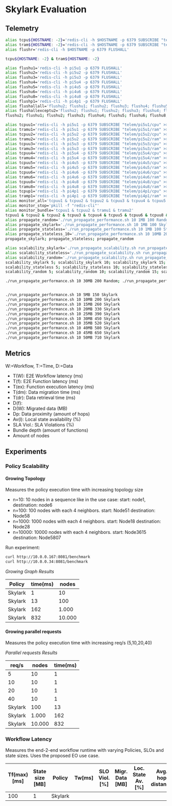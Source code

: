 # Skylark Evaluation

## Telemetry
``` bash
alias tcpu${HOSTNAME: -2}='redis-cli -h $HOSTNAME -p 6379 SUBSCRIBE "telem/$HOSTNAME/cpu" >> cpu-$HOSTNAME.log'
alias tram${HOSTNAME: -2}='redis-cli -h $HOSTNAME -p 6379 SUBSCRIBE "telem/$HOSTNAME/ram" >> ram-$HOSTNAME.log'
alias flushr='redis-cli -h $HOSTNAME -p 6379 FLUSHALL'

tcpu${HOSTNAME: -2} & tram${HOSTNAME: -2}

alias flushu1='redis-cli -h pi5u1 -p 6379 FLUSHALL'
alias flushu2='redis-cli -h pi5u2 -p 6379 FLUSHALL'
alias flushu3='redis-cli -h pi5u3 -p 6379 FLUSHALL'
alias flushu4='redis-cli -h pi5u4 -p 6379 FLUSHALL'
alias flushu5='redis-cli -h pi4u5 -p 6379 FLUSHALL'
alias flushu6='redis-cli -h pi4u6 -p 6379 FLUSHALL'
alias flushu8='redis-cli -h pi4u8 -p 6379 FLUSHALL'
alias flushp1='redis-cli -h pi4p1 -p 6379 FLUSHALL'
alias flushallall='flushu2; flushu1; flushu2; flushu3; flushu4; flushu5; flushu6; flushu8; flushp1'
alias flushallexceptu2='flushu2; flushu1; flushu2; flushu3; flushu4; flushu5; flushu6; flushu8; flushp1'
flushu2; flushu1; flushu2; flushu3; flushu4; flushu5; flushu6; flushu8; flushp1

alias tcpuu1='redis-cli -h pi5u1 -p 6379 SUBSCRIBE "telem/pi5u1/cpu" >> cpu-pi5u1.log'
alias tramu1='redis-cli -h pi5u1 -p 6379 SUBSCRIBE "telem/pi5u1/ram" >> ram-pi5u1.log'
alias tcpuu2='redis-cli -h pi5u2 -p 6379 SUBSCRIBE "telem/pi5u2/cpu" >> cpu-pi5u2.log'
alias tramu2='redis-cli -h pi5u2 -p 6379 SUBSCRIBE "telem/pi5u2/ram" >> ram-pi5u2.log'
alias tcpuu3='redis-cli -h pi5u3 -p 6379 SUBSCRIBE "telem/pi5u3/cpu" >> cpu-pi5u3.log'
alias tramu3='redis-cli -h pi5u3 -p 6379 SUBSCRIBE "telem/pi5u3/ram" >> ram-pi5u3.log'
alias tcpuu4='redis-cli -h pi5u4 -p 6379 SUBSCRIBE "telem/pi5u4/cpu" >> cpu-pi5u4.log'
alias tramu4='redis-cli -h pi5u4 -p 6379 SUBSCRIBE "telem/pi5u4/ram" >> ram-pi5u4.log'
alias tcpuu5='redis-cli -h pi4u5 -p 6379 SUBSCRIBE "telem/pi4u5/cpu" >> cpu-pi4u5.log'
alias tramu5='redis-cli -h pi4u5 -p 6379 SUBSCRIBE "telem/pi4u5/ram" >> ram-pi4u5.log'
alias tcpuu6='redis-cli -h pi4u6 -p 6379 SUBSCRIBE "telem/pi4u6/cpu" >> cpu-pi4u6.log'
alias tramu6='redis-cli -h pi4u6 -p 6379 SUBSCRIBE "telem/pi4u6/ram" >> ram-pi4u6.log'
alias tcpuu8='redis-cli -h pi4u8 -p 6379 SUBSCRIBE "telem/pi4u8/cpu" >> cpu-pi4u8.log'
alias tramu8='redis-cli -h pi4u8 -p 6379 SUBSCRIBE "telem/pi4u8/ram" >> ram-pi4u8.log'
alias tcpup1='redis-cli -h pi4p1 -p 6379 SUBSCRIBE "telem/pi4p1/cpu" >> cpu-pi4p1.log'
alias tramp1='redis-cli -h pi4p1 -p 6379 SUBSCRIBE "telem/pi4p1/ram" >> ram-pi4p1.log'
alias monitor_all='tcpuu1 & tcpuu2 & tcpuu2 & tcpuu3 & tcpuu4 & tcpuu5 & tcpuu6 & tcpuu8 & tcpup1 & tramu1 & tramu2 & tramu2 & tramu3 & tramu4 & tramu5 & tramu6 & tramu8 & tramp1 &'
alias monitor_stop='pkill -f "redis-cli"'
alias monitor_bundle='tcpuu1 & tcpuu2 & tramu1 & tramu2'
tcpuu1 & tcpuu2 & tcpuu2 & tcpuu3 & tcpuu4 & tcpuu5 & tcpuu6 & tcpuu8 & tcpup1 & tramu1 & tramu2 & tramu2 & tramu3 & tramu4 & tramu5 & tramu6 & tramu8 & tramp1
alias propagate_random='./run_propagate_performance.sh 10 1MB 100 Random; ./run_propagate_performance.sh 10 5MB 150 Random; ./run_propagate_performance.sh 10 10MB 200 Random; ./run_propagate_performance.sh 10 15MB 200 Random; ./run_propagate_performance.sh 10 20MB 200 Random; ./run_propagate_performance.sh 10 25MB 200 Random; ./run_propagate_performance.sh 10 30MB 200 Random; ./run_propagate_performance.sh 10 35MB 200 Random; ./run_propagate_performance.sh 10 40MB 200 Random; ./run_propagate_performance.sh 10 45MB 200 Random; ./run_propagate_performance.sh 10 50MB 200 Random'
alias propagate_skylark='./run_propagate_performance.sh 10 1MB 100 Skylark; ./run_propagate_performance.sh 10 5MB 150 Skylark; ./run_propagate_performance.sh 10 10MB 200 Skylark; ./run_propagate_performance.sh 10 15MB 260 Skylark; ./run_propagate_performance.sh 10 20MB 330 Skylark; ./run_propagate_performance.sh 10 25MB 390 Skylark; ./run_propagate_performance.sh 10 30MB 450 Skylark; ./run_propagate_performance.sh 10 35MB 510 Skylark; ./run_propagate_performance.sh 10 40MB 580 Skylark; ./run_propagate_performance.sh 10 45MB 650 Skylark; ./run_propagate_performance.sh 10 50MB 710 Skylark'
alias propagate_stateless='./run_propagate_performance.sh 10 1MB 100 Stateless; ./run_propagate_performance.sh 10 5MB 150 Stateless; ./run_propagate_performance.sh 10 10MB 200 Stateless; ./run_propagate_performance.sh 10 15MB 200 Stateless; ./run_propagate_performance.sh 10 20MB 200 Stateless; ./run_propagate_performance.sh 10 25MB 200 Stateless; ./run_propagate_performance.sh 10 30MB 200 Stateless; ./run_propagate_performance.sh 10 35MB 200 Stateless; ./run_propagate_performance.sh 10 40MB 200 Stateless; ./run_propagate_performance.sh 10 45MB 200 Stateless; ./run_propagate_performance.sh 10 50MB 200 Stateless'
alias propagate_stateless_10='./run_propagate_performance.sh 10 10MB 200 Stateless; ./run_propagate_performance.sh 10 15MB 200 Stateless; ./run_propagate_performance.sh 10 20MB 200 Stateless; ./run_propagate_performance.sh 10 25MB 200 Stateless; ./run_propagate_performance.sh 10 30MB 200 Stateless; ./run_propagate_performance.sh 10 35MB 200 Stateless; ./run_propagate_performance.sh 10 40MB 200 Stateless; ./run_propagate_performance.sh 10 45MB 200 Stateless; ./run_propagate_performance.sh 10 50MB 200 Stateless'
propagate_skylark; propagate_stateless; propagate_random

alias scalability_skylark='./run_propagate_scalability.sh run_propagate_workflow.sh keys_2M 2 Skylark'
alias scalability_stateless='./run_propagate_scalability.sh run_propagate_workflow.sh keys_2M 2 Stateless'
alias scalability_random='./run_propagate_scalability.sh run_propagate_workflow.sh keys_2M 2 Random'
scalability_skylark 5; scalability_skylark 10; scalability_skylark 15; scalability_skylark 20; scalability_skylark 25; scalability_skylark 30; scalability_skylark 35; scalability_skylark 40; scalability_skylark 45; scalability_skylark 50
scalability_stateless 5; scalability_stateless 10; scalability_stateless 15; scalability_stateless 20; scalability_stateless 25; scalability_stateless 30; scalability_stateless 35; scalability_stateless 40; scalability_stateless 45; scalability_stateless 50
scalability_random 5; scalability_random 10; scalability_random 15; scalability_random 20; scalability_random 25; scalability_random 30; scalability_random 35; scalability_random 40; scalability_random 45; scalability_random 50

./run_propagate_performance.sh 10 30MB 200 Random; ./run_propagate_performance.sh 10 35MB 200 Random; ./run_propagate_performance.sh 10 40MB 200 Random; ./run_propagate_performance.sh 10 45MB 200 Random; ./run_propagate_performance.sh 10 50MB 200 Random


./run_propagate_performance.sh 10 5MB 150 Skylark 
./run_propagate_performance.sh 10 10MB 200 Skylark
./run_propagate_performance.sh 10 15MB 260 Skylark
./run_propagate_performance.sh 10 20MB 330 Skylark
./run_propagate_performance.sh 10 25MB 390 Skylark
./run_propagate_performance.sh 10 30MB 450 Skylark
./run_propagate_performance.sh 10 35MB 520 Skylark
./run_propagate_performance.sh 10 40MB 580 Skylark
./run_propagate_performance.sh 10 45MB 650 Skylark
./run_propagate_performance.sh 10 50MB 710 Skylark

```

## Metrics
W:=Workflow, T:=Time, D:=Data
- T(W): E2E Workflow latency (ms)
- T(f): E2E Function latency (ms)
- T(ex): Function execution latency (ms)
- T(dm): Data migration time (ms)
- T(dr): Data retrieval time (ms)
- D(f): 
- D(W): Migrated data (MB)
- Dp: Data proximity (amount of hops)
- Av(l): Local state availability (%)
- SLA Viol.: SLA Violations (%)
- Bundle depth (amount of functions)
- Amount of nodes

## Experiments
### Policy Scalability
#### Growing Topology
Measures the policy execution time with increasing topology size
- n=10: 10 nodes in a sequence like in the use case: start: node1, destination: node6
- n=100: 100 nodes with each 4 neighbors. start: Node51 destination: Node58
- n=1000: 1000 nodes with each 4 neighbors. start: Node18 destination: Node28
- n=10000: 10000 nodes with each 4 neighbors. start: Node3615 destination: Node5807

Run experiment:
```bash
curl http://10.0.0.167:8081/benchmark
curl http://10.0.0.34:8081/benchmark
```

*Growing Graph Results*

| Policy  | time(ms) | nodes   | 
|---------|----------|---------|
| Skylark | 1        | 10      |
| Skylark | 13       | 100     |
| Skylark | 162      | 1.000   |
| Skylark | 832      | 10.000  |

#### Growing parallel requests
Measures the policy execution time with increasing req/s (5,10,20,40)

*Parallel requests Results*

| req/s   | nodes   | time(ms) |
|---------|---------|----------|
| 5       | 10      | 1        |
| 10      | 10      | 1        |
| 20      | 10      | 1        |
| 40      | 10      | 1        |
| Skylark | 100     | 13       |
| Skylark | 1.000   | 162      |
| Skylark | 10.000  | 832      |

### Workflow Latency
Measures the end-2-end workflow runtime with varying Policies, SLOs and state sizes.
Uses the proposed EO use case.

| Tf(max)[ms] | State size [MB] | Policy  | Tw[ms] | SLO Viol. [%] | Migr. Data [MB] | Loc. State Av. [%] | Avg. hop distance | 
|-------------|-----------------|---------|--------|---------------|-----------------|--------------------|-------------------|
| 100         | 1               | Skylark |        |               |                 |                    |                   |